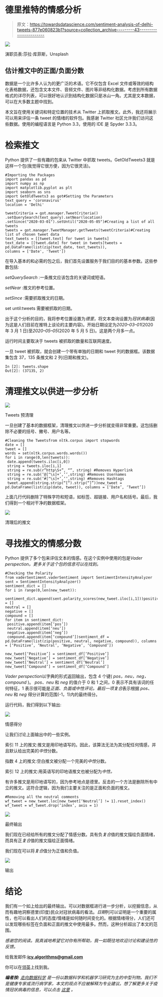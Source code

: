 # 德里推特的情感分析

> 原文：<https://towardsdatascience.com/sentiment-analysis-of-delhi-tweets-877e060823b1?source=collection_archive---------43----------------------->

![](img/503dbaa36911f8fb5ca808f1aa768081.png)

演职员表:莎拉·库菲斯，Unsplash

## 估计推文中的正面/负面分数

数据是一个比许多人认为的更广泛的术语。它不仅包含 Excel 文件或等效的结构化表格数据，还包含文本文件、音频文件、图片等非结构化数据。考虑到所有数据格式的详尽列表，可以很好地认识到结构化数据只是冰山一角。尤其是文本数据，可以在大多数主题中找到。

本文旨在使用关键词和特定位置的技术从 Twitter 上抓取推文。此外，我还将展示可以用来评估一条 tweet 的情绪的软件包。我感谢 Twitter 社区允许我们访问这些数据。使用的编程语言是 Python 3.3，使用的 IDE 是 Spyder 3.3.3。

# 检索推文

Python 提供了一些有趣的包来从 Twitter 中抓取 tweets。GetOldTweets3 就是这样一个包(我觉得它很方便，因为它很灵活)。

```
#Importing the Packages
import pandas as pd
import numpy as np
import matplotlib.pyplot as plt
import seaborn as sns
import GetOldTweets3 as got#Setting the Parameters
text_query = 'coronavirus'
location = 'Delhi'

tweetCriteria = got.manager.TweetCriteria()
.setQuerySearch(text_query).setNear(location)
.setSince("2020-03-01").setUntil("2020-05-05")#Creating a list of all tweets
tweets = got.manager.TweetManager.getTweets(tweetCriteria)#Creating list of chosen tweet data
text_tweets = [[tweet.text] for tweet in tweets]
text_date = [[tweet.date] for tweet in tweets]tweets = pd.DataFrame(list(zip(text_date, text_tweets)), 
columns = ['Date', 'Tweet'])
```

在导入基本的和必需的包之后，我们首先设置服务于我们目的的基本参数。这些参数包括:

*setQuerySearch* :一条推文应该包含的关键词或短语。

*setNear* :推文的参考位置。

*setSince* :需要抓取推文的日期。

set until:tweets 需要被抓取的日期。

出于这个分析的目的，我将参考位置设置为*德里*，将文本查询设置为*冠状病毒*(因为这是人们目前在推特上谈论的主要内容)。开始日期设定为*2020–03–01*(2020 年 3 月 1 日)至*2020–05–05*(2020 年 5 月 5 日)。这是两个月多一点。

运行时间主要取决于 tweets 被抓取的数量和互联网速度。

一旦 tweet 被抓取，就会创建一个带有单独的日期和 tweet 列的数据框。该数据集包含 37，135 条推文和 2 列(日期和推文)。

```
In [2]: tweets.shape
Out[2]: (37135, 2)
```

# 清理推文以供进一步分析

![](img/b864dac828900fd4db46f6f5ee8d82ca.png)

Tweets 预清理

一旦创建了基本的数据框架，清理推文以供进一步分析就变得非常重要。这包括删除不必要的括号、撇号、用户名等。

```
#Cleaning the Tweetsfrom nltk.corpus import stopwords
date = []
tweet = []
words = set(nltk.corpus.words.words())
for i in range(0,len(tweets)):
 date.append(tweets.iloc[i,0])
 string = tweets.iloc[i,1]
 string = re.sub(r”http\S+”, “”, string) #Removes Hyperlink
 string = re.sub(‘@[^\s]+’,’’,string) #Removes Usernames
 string = re.sub(‘#[^\s]+’,’’,string) #Removes Hashtags
 tweet.append(string.strip(“[“).strip(“]”))new_tweet = pd.DataFrame(list(zip(date, tweet)), columns = [‘Date’, ‘Tweet’])
```

上面几行代码删除了特殊字符和短语，如标签、超链接、用户名和括号。最后，我们得到一个相对干净的数据框架。

![](img/def92c3445544bd4e17793ea0c8883ab.png)

清理后的推文

# 寻找推文的情感分数

Python 提供了多个包来评估文本的情感。在这个实例中使用的包是*Vader perspection。更多关于这个包的信息可以在找到。*

```
#Checking the Polarity
from vaderSentiment.vaderSentiment import SentimentIntensityAnalyzer
sent = SentimentIntensityAnalyzer()
sentiment_dict = []
for i in range(0,len(new_tweet)):
 sentiment_dict.append(sent.polarity_scores(new_tweet.iloc[i,1]))positive = []
neutral = []
negative = []
compound = []
for item in sentiment_dict:
 positive.append(item[‘pos’])
 neutral.append(item[‘neu’])
 negative.append(item[‘neg’])
 compound.append(item[‘compound’])sentiment_df = pd.DataFrame(list(zip(positive, neutral, negative, compound)), columns = [‘Positive’, ‘Neutral’, ‘Negative’, ‘Compound’])

new_tweet[‘Positive’] = sentiment_df[‘Positive’]
new_tweet[‘Negative’] = sentiment_df[‘Negative’]
new_tweet[‘Neutral’] = sentiment_df[‘Neutral’]
new_tweet[‘Compound’] = sentiment_df[‘Compound’]
```

*Vader perspection*以字典的形式返回输出，包含 4 个键( *pos，neu，neg，compound* )。 *pos、neu* 和 *neg* 的值介于 0 和 1 之间，0 表示不具有该词的任何特征，1 表示很可能是*正面、负面或中性评论。*最后一项*复合*表示根据 *pos、neu* 和 *neg* 得分计算的范围(-1，1)内的最终得分。

运行代码，我们得到以下输出:

![](img/834b6ed45411fda6a3730e61cdfa5c65.png)

情感得分

让我们讨论上面输出中的一些实例。

索引 11 上的推文:推文是用印地语写的。因此，该算法无法为其分配任何情感，并且默认给出完美的*中性*分数。

指数 4 上的推文:空白推文被分配一个完美的*中性*分数。

索引 12 上的推文:用英语写的印地语推文也被分配为*中性。*

有许多推文是用印地语写的，因为参考地点是德里。反击的一个方法是删除所有中立的推文。这符合逻辑，因为我们主要关注的是正面和负面的推文。

```
#Removing all the neutral comments
wf_tweet = new_tweet.loc[new_tweet[‘Neutral’] != 1].reset_index()
wf_tweet = wf_tweet.drop(‘index’, axis = 1)
```

![](img/aa69bf157e9aa9577e6fba823aa2efb2.png)

最终输出

我们现在已经给所有的推文分配了情感分数。具有负*复合*值的推文描绘负面情绪，而具有正*复合*值的推文描绘正面情绪。

我们现在可以将*复合*值分为正值和负值。

![](img/d135134a32f7abe4c8a8a21861369165.png)

输出

# 结论

我们有一个如上给出的最终输出。可以对数据框进行进一步分析，以挖掘信息，从而有趣地洞察德里(印度)民众对冠状病毒的看法。*日期*列可以证明是一个重要的属性，也可以看出人们的态度/情绪是如何随时间变化的。根据情绪得分，人们还可以发现哪些标签在负面和正面的推文中使用最多。然而，这种分析超出了本文的范围。

*感谢您的阅读。我真诚地希望它对你有所帮助，我一如既往地欢迎讨论和建设性的反馈。*

给我发邮件:**icy.algorithms@gmail.com**

你可以在[领英](https://www.linkedin.com/company/enka-analytics/?viewAsMember=true)上找到我。

***编者按:*** [*走向数据科学*](http://towardsdatascience.com) *是一份以数据科学和机器学习研究为主的中型刊物。我们不是健康专家或流行病学家，本文的观点不应被解释为专业建议。想了解更多关于疫情冠状病毒的信息，可以点击* [*这里*](https://www.who.int/emergencies/diseases/novel-coronavirus-2019/situation-reports) *。*